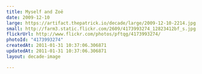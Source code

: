 ```yaml
---
title: Myself and Zoë
date: 2009-12-10
large: https://artifact.thepatrick.io/decade/large/2009-12-10-2214.jpg
small: http://farm3.static.flickr.com/2609/4173993274_12823412bf_s.jpg
flickrUrl: http://www.flickr.com/photos/pftqg/4173993274/
photoId: "4173993274"
createdAt: 2011-01-31 10:37:06.306871
updatedAt: 2011-01-31 10:37:06.306871
layout: decade-image

---
```


